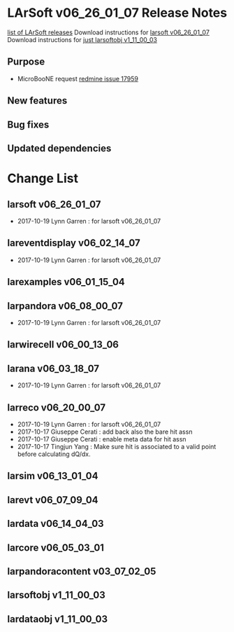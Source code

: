 LArSoft v06_26_01_07 Release Notes
=============================================================================

[list of LArSoft releases](LArSoft_release_list)
Download instructions for [larsoft v06_26_01_07](http://scisoft.fnal.gov/scisoft/bundles/larsoft/v06_26_01_07/larsoft-v06_26_01_07.html)
Download instructions for [just larsoftobj v1_11_00_03](http://scisoft.fnal.gov/scisoft/bundles/larsoftobj/v1_11_00_03/larsoftobj-v1_11_00_03.html)

Purpose
--------------------

-   MicroBooNE request [redmine issue 17959](https://cdcvs.fnal.gov/redmine/issues/17959)

New features
------------------------------

Bug fixes
------------------------

Updated dependencies
----------------------------------------------

Change List
============================

larsoft v06_26_01_07
-------------------------------------------------

-   2017-10-19 Lynn Garren : for larsoft v06_26_01_07

lareventdisplay v06_02_14_07
-----------------------------------------------------------------

-   2017-10-19 Lynn Garren : for larsoft v06_26_01_07

larexamples v06_01_15_04
---------------------------------------------------------

larpandora v06_08_00_07
-------------------------------------------------------

-   2017-10-19 Lynn Garren : for larsoft v06_26_01_07

larwirecell v06_00_13_06
---------------------------------------------------------

larana v06_03_18_07
-----------------------------------------------

-   2017-10-19 Lynn Garren : for larsoft v06_26_01_07

larreco v06_20_00_07
-------------------------------------------------

-   2017-10-19 Lynn Garren : for larsoft v06_26_01_07
-   2017-10-17 Giuseppe Cerati : add back also the bare hit assn
-   2017-10-17 Giuseppe Cerati : enable meta data for hit assn
-   2017-10-17 Tingjun Yang : Make sure hit is associated to a valid point before calculating dQ/dx.

larsim v06_13_01_04
-----------------------------------------------

larevt v06_07_09_04
-----------------------------------------------

lardata v06_14_04_03
-------------------------------------------------

larcore v06_05_03_01
-------------------------------------------------

larpandoracontent v03_07_02_05
---------------------------------------------------------------------

larsoftobj v1_11_00_03
-----------------------------------------------------

lardataobj v1_11_00_03
-----------------------------------------------------
